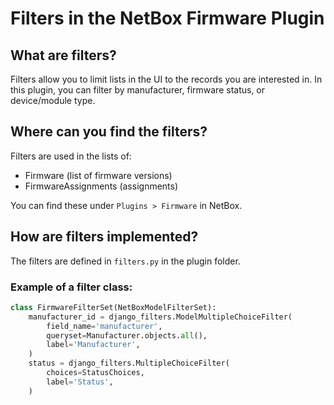 # Filters in the NetBox Firmware Plugin

## What are filters?

Filters allow you to limit lists in the UI to the records you are interested in. In this plugin, you can filter by manufacturer, firmware status, or device/module type.

## Where can you find the filters?

Filters are used in the lists of:

- Firmware (list of firmware versions)
- FirmwareAssignments (assignments)

You can find these under `Plugins > Firmware` in NetBox.

## How are filters implemented?

The filters are defined in `filters.py` in the plugin folder.

### Example of a filter class:

```python
class FirmwareFilterSet(NetBoxModelFilterSet):
    manufacturer_id = django_filters.ModelMultipleChoiceFilter(
        field_name='manufacturer',
        queryset=Manufacturer.objects.all(),
        label='Manufacturer',
    )
    status = django_filters.MultipleChoiceFilter(
        choices=StatusChoices,
        label='Status',
    )